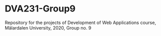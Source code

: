 # DVA231-Group9
Repository for the projects of Development of Web Applications course, Mälardalen University, 2020, Group no. 9
